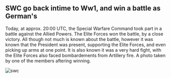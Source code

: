 ## SWC go back intime to Ww1, and win a battle as German's

Today, at approx. 20:00 UTC, the Special Warfare Command took part in a battle against the Allied Powers. The Elite Forces won the battle, by a close victory. All though not much is known about the battle, however it was known that the President was present, supporting the Elite Forces, and even picking up arms at one point. It is also known it was a very hard fight, with the Elite Forces also faced bombardements from Artillery fire. A photo taken by one of the members aftering winning.

![swc](https://user-images.githubusercontent.com/119078441/218340688-87f498a7-397d-4b8a-8e54-e304705c77b2.png)
